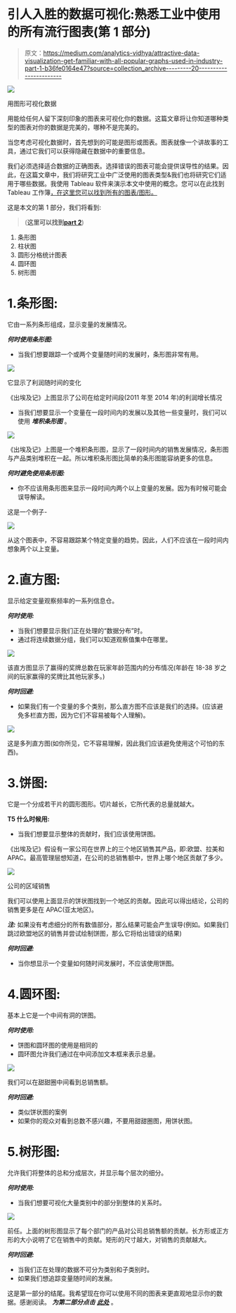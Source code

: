 # 引人入胜的数据可视化:熟悉工业中使用的所有流行图表(第 1 部分)

> 原文：<https://medium.com/analytics-vidhya/attractive-data-visualization-get-familiar-with-all-popular-graphs-used-in-industry-part-1-b36fe0164e47?source=collection_archive---------20----------------------->

![](img/5a4514e7394e640cabfc69461ff3c6fa.png)

用图形可视化数据

用能给任何人留下深刻印象的图表来可视化你的数据。这篇文章将让你知道哪种类型的图表对你的数据是完美的，哪种不是完美的。

当您考虑可视化数据时，首先想到的可能是图形或图表。图表就像一个讲故事的工具，通过它我们可以获得隐藏在数据中的重要信息。

我们必须选择适合数据的正确图表。选择错误的图表可能会提供误导性的结果。因此，在这篇文章中，我们将研究工业中广泛使用的图表类型&我们也将研究它们适用于哪些数据。我使用 Tableau 软件来演示本文中使用的概念。您可以在此找到 Tableau 工作簿[，在这里您可以找到所有的图表/图形。](https://public.tableau.com/profile/mayur.rindhe1543#!/vizhome/Data-visualization-using-graphs1/Bar_Chart)

这是本文的第 1 部分，我们将看到:

> (**这里可以找到**[**part 2**](/@mayurrindhe001/attractive-data-visualization-get-familiar-with-all-popular-graphs-used-in-industry-part-2-7860609aa982))

1.  条形图
2.  柱状图
3.  圆形分格统计图表
4.  圆环图
5.  树形图

# 1.条形图:

它由一系列条形组成，显示变量的发展情况。

***何时使用条形图:***

*   当我们想要跟踪一个或两个变量随时间的发展时，条形图非常有用。

![](img/9c87f68a7f6b99689513d47cd5c9c6bb.png)

它显示了利润随时间的变化

《出埃及记》上图显示了公司在给定时间段(2011 年至 2014 年)的利润增长情况

*   当我们想要显示一个变量在一段时间内的发展以及其他一些变量时，我们可以使用 ***堆积条形图*** 。

![](img/7b5231f6f1c6952122e49beaee7267bf.png)

《出埃及记》上图是一个堆积条形图，显示了一段时间内的销售发展情况，条形图与产品类别堆积在一起。所以堆积条形图比简单的条形图能容纳更多的信息。

***何时避免使用条形图:***

*   你不应该用条形图来显示一段时间内两个以上变量的发展。因为有时候可能会误导解读。

这是一个例子-

![](img/7f7b1fbaa52184bcd824d6d679e5f7a2.png)

从这个图表中，不容易跟踪某个特定变量的趋势。因此，人们不应该在一段时间内想象两个以上变量。

# 2.直方图:

显示给定变量观察频率的一系列信息仓。

***何时使用:***

*   当我们想要显示我们正在处理的“数据分布”时。
*   通过将连续数据分组，我们可以知道观察值集中在哪里。

![](img/752772c25e55cdb407f7fe113cd5b7f0.png)

该直方图显示了赢得的奖牌总数在玩家年龄范围内的分布情况(年龄在 18-38 岁之间的玩家赢得的奖牌比其他玩家多。)

***何时回避:***

*   如果我们有一个变量的多个类别，那么直方图不应该是我们的选择。(应该避免多栏直方图，因为它们不容易被每个人理解)。

![](img/41802c734c255892653a3230cec96997.png)

这是多列直方图(如你所见，它不容易理解，因此我们应该避免使用这个可怕的东西)。

# 3.饼图:

它是一个分成若干片的圆形图形。切片越长，它所代表的总量就越大。

**T5 什么时候用:**

*   当我们想要显示整体的贡献时，我们应该使用饼图。

《出埃及记》假设有一家公司在世界上的三个地区销售其产品，即:欧盟、拉美和 APAC。最高管理层想知道，在公司的总销售额中，世界上哪个地区贡献了多少。

![](img/54d04d01bdf55cd848323babd8eeec60.png)

公司的区域销售

我们可以使用上面显示的饼状图找到一个地区的贡献。因此可以得出结论，公司的销售更多是在 APAC(亚太地区)。

***注:*** 如果没有考虑细分的所有数值部分，那么结果可能会产生误导(例如。如果我们跳过欧盟地区的销售并尝试绘制饼图，那么它将给出错误的结果)

***何时回避:***

*   当你想显示一个变量如何随时间发展时，不应该使用饼图。

# 4.圆环图:

基本上它是一个中间有洞的饼图。

***何时使用:***

*   饼图和圆环图的使用是相同的
*   圆环图允许我们通过在中间添加文本框来表示总量。

![](img/04ac07c6e16e1030947364a9438a02cc.png)

我们可以在甜甜圈中间看到总销售额。

***何时回避:***

*   类似饼状图的案例
*   如果你的观众对看到总数不感兴趣，不要用甜甜圈图，用饼状图。

# 5.树形图:

允许我们将整体的总和分成层次，并显示每个层次的细分。

***何时使用:***

*   当我们想要可视化大量类别中的部分到整体的关系时。

![](img/780d2d25820a7c4e2051549683614728.png)

前任。上面的树形图显示了每个部门的产品对公司总销售额的贡献。长方形或正方形的大小说明了它在销售中的贡献。矩形的尺寸越大，对销售的贡献越大。

***何时回避:***

*   当我们正在处理的数据不可分为类别和子类别时。
*   如果我们想追踪变量随时间的发展。

这是第一部分的结尾。我希望现在你可以使用不同的图表来更直观地显示你的数据。感谢阅读。 ***为第二部分点击*** [***此处***](/@mayurrindhe001/attractive-data-visualization-get-familiar-with-all-popular-graphs-used-in-industry-part-2-7860609aa982) 。